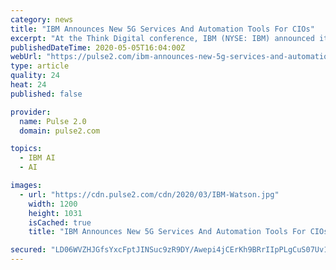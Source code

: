 ```yaml
---
category: news
title: "IBM Announces New 5G Services And Automation Tools For CIOs"
excerpt: "At the Think Digital conference, IBM (NYSE: IBM) announced it launched new automation tools for CIOs and a set of new 5G services. These are the details."
publishedDateTime: 2020-05-05T16:04:00Z
webUrl: "https://pulse2.com/ibm-announces-new-5g-services-and-automation-tools-for-cios/"
type: article
quality: 24
heat: 24
published: false

provider:
  name: Pulse 2.0
  domain: pulse2.com

topics:
  - IBM AI
  - AI

images:
  - url: "https://cdn.pulse2.com/cdn/2020/03/IBM-Watson.jpg"
    width: 1200
    height: 1031
    isCached: true
    title: "IBM Announces New 5G Services And Automation Tools For CIOs"

secured: "LD06WVZHJGfsYxcFptJINSuc9zR9DY/Awepi4jCErKh9BRrIIpPLgCuS07Uv15+XNdCKdkct4FSPt/qmIpS9vlEHPDm6pgMa1nehq8k8z0FSQZ1yPZlL6iOidqUdSokpnff/jUfIE4EWe5FXY7vbZ7WrOobWVOkYXK3gcwAaglnGmAygdevcs2E6y0t2wGPxrpR6BVQE3xs5R8oGlo2nG0zI1vg2OYBm8ugwtbd9UmptYzveh6CXvbf+mTPyUJ0C/oisInQkDLtPpHuhh+JzA2TLHxOydVcD0UkRt8tdOei+DQVPr8Mn8oBR7bY5v2txvyQpYBFip6ziqN62Tri15zlKMm/R4yk8VoNa6oyoelPjbXXIvLw/EN7tQHM9pxzZbuWQOMG/Hz6UDaaUNJhq+b6mJfLzS9RugSO+IGA5W3A5wuRpojWZydpOH5/N7vJvlbae1VdS4uwC+SUG2A3LCgmkmuClsk+O1zSh/msymr8=;bPks4N6OJislmszbfqWRpA=="
---
```



